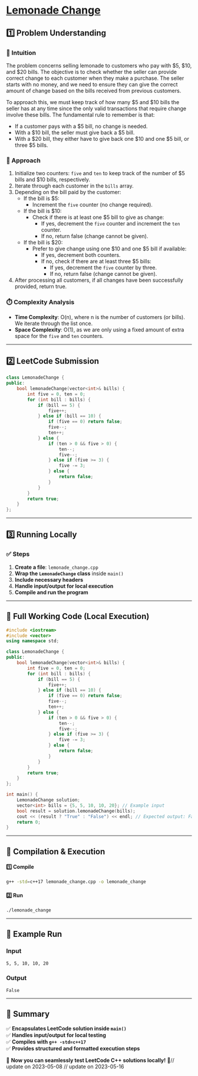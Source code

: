 # **[Lemonade Change](https://leetcode.com/problems/lemonade-change/description/)**  

## **1️⃣ Problem Understanding**  
### **📌 Intuition**  
The problem concerns selling lemonade to customers who pay with $5, $10, and $20 bills. The objective is to check whether the seller can provide correct change to each customer when they make a purchase. The seller starts with no money, and we need to ensure they can give the correct amount of change based on the bills received from previous customers. 

To approach this, we must keep track of how many $5 and $10 bills the seller has at any time since the only valid transactions that require change involve these bills. The fundamental rule to remember is that:
- If a customer pays with a $5 bill, no change is needed.
- With a $10 bill, the seller must give back a $5 bill.
- With a $20 bill, they either have to give back one $10 and one $5 bill, or three $5 bills.

### **🚀 Approach**  
1. Initialize two counters: `five` and `ten` to keep track of the number of $5 bills and $10 bills, respectively.
2. Iterate through each customer in the `bills` array.
3. Depending on the bill paid by the customer:
   - If the bill is $5:
     - Increment the `five` counter (no change required).
   - If the bill is $10:
     - Check if there is at least one $5 bill to give as change:
       - If yes, decrement the `five` counter and increment the `ten` counter.
       - If no, return false (change cannot be given).
   - If the bill is $20:
     - Prefer to give change using one $10 and one $5 bill if available:
       - If yes, decrement both counters.
       - If no, check if there are at least three $5 bills:
         - If yes, decrement the `five` counter by three.
         - If no, return false (change cannot be given).
4. After processing all customers, if all changes have been successfully provided, return true.

### **⏱️ Complexity Analysis**  
- **Time Complexity**: O(n), where n is the number of customers (or bills). We iterate through the list once.
- **Space Complexity**: O(1), as we are only using a fixed amount of extra space for the `five` and `ten` counters.

---  

## **2️⃣ LeetCode Submission**  
```cpp
class LemonadeChange {
public:
    bool lemonadeChange(vector<int>& bills) {
        int five = 0, ten = 0;
        for (int bill : bills) {
            if (bill == 5) {
                five++;
            } else if (bill == 10) {
                if (five == 0) return false;
                five--;
                ten++;
            } else {
                if (ten > 0 && five > 0) {
                    ten--;
                    five--;
                } else if (five >= 3) {
                    five -= 3;
                } else {
                    return false;
                }
            }
        }
        return true;
    }
};
```  

---  

## **3️⃣ Running Locally**  
### **✅ Steps**  
1. **Create a file**: `lemonade_change.cpp`  
2. **Wrap the `LemonadeChange` class** inside `main()`  
3. **Include necessary headers**  
4. **Handle input/output for local execution**  
5. **Compile and run the program**  

---  

## **📝 Full Working Code (Local Execution)**  
```cpp
#include <iostream>
#include <vector>
using namespace std;

class LemonadeChange {
public:
    bool lemonadeChange(vector<int>& bills) {
        int five = 0, ten = 0;
        for (int bill : bills) {
            if (bill == 5) {
                five++;
            } else if (bill == 10) {
                if (five == 0) return false;
                five--;
                ten++;
            } else {
                if (ten > 0 && five > 0) {
                    ten--;
                    five--;
                } else if (five >= 3) {
                    five -= 3;
                } else {
                    return false;
                }
            }
        }
        return true;
    }
};

int main() {
    LemonadeChange solution;
    vector<int> bills = {5, 5, 10, 10, 20}; // Example input
    bool result = solution.lemonadeChange(bills);
    cout << (result ? "True" : "False") << endl; // Expected output: False
    return 0;
}
```  

---  

## **🔧 Compilation & Execution**  
#### **1️⃣ Compile**  
```bash
g++ -std=c++17 lemonade_change.cpp -o lemonade_change
```  

#### **2️⃣ Run**  
```bash
./lemonade_change
```  

---  

## **🎯 Example Run**  
### **Input**  
```
5, 5, 10, 10, 20
```  
### **Output**  
```
False
```  

---  

## **📌 Summary**  
✅ **Encapsulates LeetCode solution inside `main()`**  
✅ **Handles input/output for local testing**  
✅ **Compiles with `g++ -std=c++17`**  
✅ **Provides structured and formatted execution steps**  

🚀 **Now you can seamlessly test LeetCode C++ solutions locally!** 🚀// update on 2023-05-08
// update on 2023-05-16
